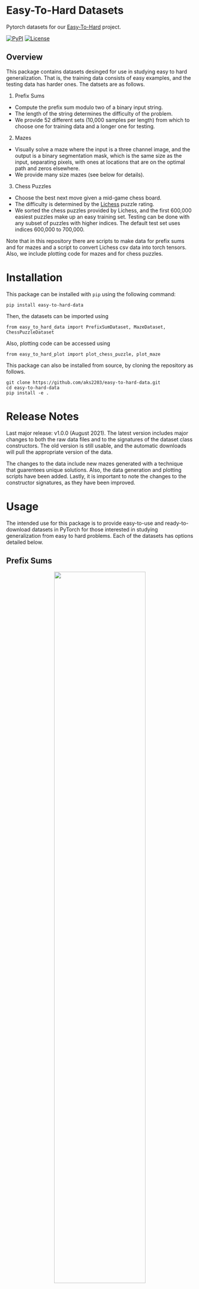 # Easy-To-Hard Datasets
Pytorch datasets for our [Easy-To-Hard](http://github.com/aks2203/easy-to-hard) project.


[![PyPI](https://img.shields.io/pypi/v/easy-to-hard-data)](https://pypi.org/project/easy-to-hard-data/)
[![License](https://img.shields.io/badge/license-MIT-blue.svg)](https://github.com/aks2203/easy-to-hard-data/blob/main/LICENSE)

## Overview

This package contains datasets desinged for use in studying easy to hard generalization. That is, the training data consists of easy examples, and the testing data has harder ones. The datsets are as follows.

1. Prefix Sums

- Compute the prefix sum modulo two of a binary input string. 
- The length of the string determines the difficulty of the problem.
- We provide 52 different sets (10,000 samples per length) from which to choose one for training data and a longer one for testing.

2. Mazes

- Visually solve a maze where the input is a three channel image, and the output is a binary segmentation mask, which is the same size as the input, separating pixels, with ones at locations that are on the optimal path and zeros elsewhere.
- We provide many size mazes (see below for details).

3. Chess Puzzles
- Choose the best next move given a mid-game chess board.
- The difficulty is determined by the [Lichess](https://lichess.org/training) puzzle rating.
- We sorted the chess puzzles provided by Lichess, and the first 600,000 easiest puzzles make up an easy training set. Testing can be done with any subset of puzzles with higher indices. The default test set uses indices 600,000 to 700,000.

Note that in this repository there are scripts to make data for prefix sums and for mazes and a script to convert Lichess csv data into torch tensors. Also, we include plotting code for mazes and for chess puzzles.

# Installation

This package can be installed with `pip` using the following command:

```pip install easy-to-hard-data```

Then, the datasets can be imported using 

```from easy_to_hard_data import PrefixSumDataset, MazeDataset, ChessPuzzleDataset```

Also, plotting code can be accessed using

```from easy_to_hard_plot import plot_chess_puzzle, plot_maze```

This package can also be installed from source, by cloning the repository as follows.

``` 
git clone https://github.com/aks2203/easy-to-hard-data.git
cd easy-to-hard-data
pip install -e .
```

# Release Notes

Last major release: v1.0.0 (August 2021). The latest version includes major changes to both the raw data files and to the signatures of the dataset class constructors. The old version is still usable, and the automatic downloads will pull the appropriate version of the data.

The changes to the data include new mazes generated with a technique that guarentees unique solutions. Also, the data generation and plotting scripts have been added. Lastly, it is important to note the changes to the constructor signatures, as they have been improved.

# Usage
The intended use for this package is to provide easy-to-use and ready-to-download datasets in PyTorch for those interested in studying generalization from easy to hard problems. Each of the datasets has options detailed below.

## Prefix Sums

<p align='center'>
  <img width='70%' src='https://aks2203.github.io/easy-to-hard-data/prefix_sum_example.png'/>
</p>

For each sequence length, we provide a set of 10,000 input/output pairs. The `__init__` method has the following signature:

```
PrefixSumDataset(self, root: str, num_bits: int = 32, download: bool = True)
```

The `root` argument must be provided and determines where the data is or to where it will be downloaded if it does not already exist at that location. The `num_bits` arument determines the length of the input sequences, and therefore the difficulty of the problem. The default value is 32, but the avaialable options are 16 through 64 as well as 72, 128, 256, and 512. Finally, the `download` argument sets whether to download the data.

## Mazes

<p align='center'>
  <img width='25%' src='https://aks2203.github.io/easy-to-hard-data/maze_example_15.png'/>
</p>
<p align='center'>
  <img width='65%' src='https://aks2203.github.io/easy-to-hard-data/maze_example_33.png'/>
</p>

For sizes in {9, 11, 13, 15, 17} we have 50,000 training examples and 10,000 testing examples. For the larger sizes {19, 21, 23, 25, 27, 29, 31, 33, 35, 37, 59}, we provide 1,000 testing mazes each. The mazes shown above are examples of sizes 15 (top) and 33 (bottom). The `__init__` method has the following signature:

```
MazeDataset(self, root: str, train: bool = True, size: int = 9, transform: Optional[Callable] = None, download: bool = True)
```

The `root` argument must be provided and determines where the data is or to where it will be downloaded if it does not already exist at that location. The `train` arument distiguishes between the training and testing sets. The `size` arument sets the size (one of the integers listed above). The `transform` argument allows you to pass in a torchvision transform like random cropping. Finally, the `download` argument sets whether to download the data.

## Chess Puzzles

<p align='center'>
  <img width='40%' src='https://aks2203.github.io/easy-to-hard-data/chess_input_example.png'/>
  <img width='40%' src='https://aks2203.github.io/easy-to-hard-data/chess_target_example.png'/>
</p>

We compiled a dataset from Lichess's puzzles database. We provide a set of about 1.5M input/output pairs sorted by dificulty rating. The `__init__` method has the following signature:

```
ChessPuzzleDataset(root: str, train: bool = True, idx_start: int = None, idx_end: int = None, who_moves: bool = True, download: bool = True)
```

The `root` argument must be provided and determines where the data is or to where it will be downloaded if it does not already exist at that location. The `train` arument distiguishes between the training and testing sets. The `idx_start` and `idx_end` aruments are an alternative to `train` and can be used to manually choose the indices in the sorted data to use. The `who_moves` argument returns a boolean, where True indicates that black moves next, and False indicates that white moves next. Finally, the `download` argument sets whether to download the data.

## Example

To make two prefix-sum dataloaders, one with training (32 bits) and one with testing (40 bits) data, we provide the following example.

```
from easy_to_hard_data import PrefixSumDataset
import torch.utils.data as data

train_data = PrefixSumDataset("./data", num_bits=32, download=True)
test_data = PrefixSumDataset("./data", num_bits=40, download=True)

trainloader = data.DataLoader(train_data, batch_size=200, shuffle=True)
testloader = data.DataLoader(test_data, batch_size=200, shuffle=False)
```

## Contributing

If you have improvements or find bugs, feel free to open issues.

## Citing Our Work

If you find this code helpful and use these datasets, please consider citing our work.

```
@misc{schwarzschild2021learn,
      title={Can You Learn an Algorithm? Generalizing from Easy to Hard Problems with Recurrent Networks}, 
      author={Avi Schwarzschild and Eitan Borgnia and Arjun Gupta and Furong Huang and Uzi Vishkin and Micah Goldblum and Tom Goldstein},
      year={2021},
      eprint={2106.04537},
      archivePrefix={arXiv},
      primaryClass={cs.LG}
}
```
